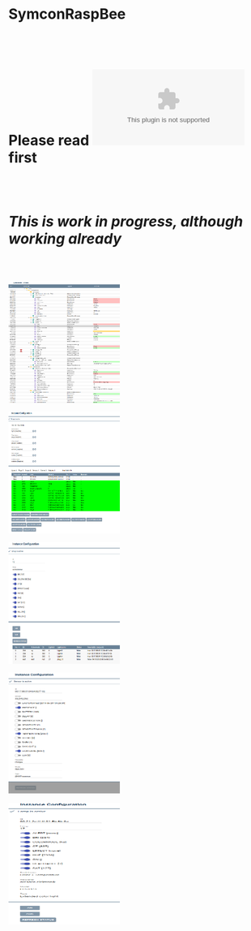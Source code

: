 # SymconRaspBee
<br>
<br>

# Please read ![the Documentation](https://github.com/dghh/raspbee/edit/master/RaspBee.docx) first

<br>
<br>

# *This is work in progress, although working already*

<br>
<br>

<p>
    <img src="object_tree.png" width="220" height="240" />
</p>
<p>
    <img src="configurator.png" width="220" height="240" />
</p>
<p>
    <img src="group_instance.png" width="220" height="240" />
</p>
<p>
    <img src="sensor_instance.png" width="220" height="240" />
</p>
<p>
    <img src="light_instance.png" width="220" height="240" />
</p>
